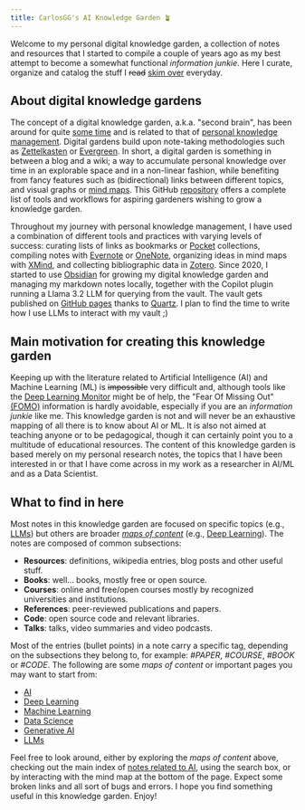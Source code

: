 ```yaml
---
title: CarlosGG's AI Knowledge Garden 🪴 
---
```


Welcome to my personal digital knowledge garden, a collection of notes and resources that I started to compile a couple of years ago as my best attempt to become a somewhat functional _information junkie_. Here I curate, organize and catalog the stuff I ~~read~~ [skim over](https://learningcenter.unc.edu/tips-and-tools/skimming/) everyday. 

## About digital knowledge gardens

The concept of a digital knowledge garden, a.k.a. "second brain", has been around for quite [some time](https://maggieappleton.com/garden-history) and is related to that of [personal knowledge management](https://en.wikipedia.org/wiki/Personal_knowledge_management). Digital gardens build upon note-taking methodologies such as [Zettelkasten](https://en.wikipedia.org/wiki/Zettelkasten) or [Evergreen](https://notes.andymatuschak.org/Evergreen_notes). In short, a digital garden is something in between a blog and a wiki; a way to accumulate personal knowledge over time in an explorable space and in a non-linear fashion, while benefiting from fancy features such as (bidirectional) links between different topics, and visual graphs or [mind maps](https://en.wikipedia.org/wiki/Mind_map). This GitHub [repository](https://github.com/MaggieAppleton/digital-gardeners) offers a complete list of tools and workflows for aspiring gardeners wishing to grow a knowledge garden. 

Throughout my journey with personal knowledge management, I have used a combination of different tools and practices with varying levels of success: curating lists of links as bookmarks or [Pocket](https://getpocket.com/) collections, compiling notes with [Evernote](https://evernote.com/) or [OneNote](https://www.microsoft.com/es-es/microsoft-365/onenote/digital-note-taking-app), organizing ideas in mind maps with [XMind](https://www.xmind.net/), and collecting bibliographic data in [Zotero](https://www.zotero.org/). Since 2020, I started to use [Obsidian](https://obsidian.md/) for growing my digital knowledge garden and managing my markdown notes locally, together with the Copilot plugin running a Llama 3.2 LLM for querying from the vault. The vault gets published on [GitHub pages](https://carlos-gg.github.io/digitalgarden/) thanks to [Quartz](https://quartz.jzhao.xyz/). I plan to find the time to write how I use LLMs to interact with my vault ;)

## Main motivation for creating this knowledge garden

Keeping up with the literature related to Artificial Intelligence (AI) and Machine Learning (ML) is ~~impossible~~ very difficult and, although tools like the [Deep Learning Monitor](https://deeplearn.org/) might be of help, the "Fear Of Missing Out" [(FOMO)](https://en.wikipedia.org/wiki/Fear_of_missing_out) information is hardly avoidable, especially if you are an _information junkie_ like me. This knowledge garden is not and will never be an exhaustive mapping of all there is to know about AI or ML. It is also not aimed at teaching anyone or to be pedagogical, though it can certainly point you to a multitude of educational resources. The content of this knowledge garden is based merely on my personal research notes, the topics that I have been interested in or that I have come across in my work as a researcher in AI/ML and as a Data Scientist. 

## What to find in here

Most notes in this knowledge garden are focused on specific topics (e.g., [LLMs](AI/Generative%20AI/LLMs.md)) but others are broader [_maps of content_](https://jing.io/garden/MOC/) (e.g., [Deep Learning](AI/Deep%20learning/DL.md)). The notes are composed of common subsections:

- **Resources**: definitions, wikipedia entries, blog posts and other useful stuff.
- **Books**: well... books, mostly free or open source.
- **Courses**: online and free/open courses mostly by recognized universities and institutions.
- **References**: peer-reviewed publications and papers.
- **Code**: open source code and relevant libraries.
- **Talks**: talks, video summaries and video podcasts.

Most of the entries (bullet points) in a note carry a specific tag, depending on the subsections they belong to, for example: _#PAPER_,  _#COURSE_, _#BOOK_ or _#CODE_. The following are some _maps of content_ or important pages you may want to start from:

- [AI](AI/AI.md)
- [Deep Learning](AI/Deep%20learning/DL.md)
- [Machine Learning](AI/ML.md) 
- [Data Science](AI/DS%20and%20DataEng/Data%20Science.md)
- [Generative AI](AI/Generative%20AI/GenAI.md)
- [LLMs](AI/Generative%20AI/LLMs.md)

Feel free to look around, either by exploring the _maps of content_ above, checking out the main index of [notes related to AI](https://carlos-gg.github.io/digitalgarden/ai/), using the search box, or by interacting with the mind map at the bottom of the page. Expect some broken links and all sort of bugs and errors. I hope you find something useful in this knowledge garden. Enjoy! 

